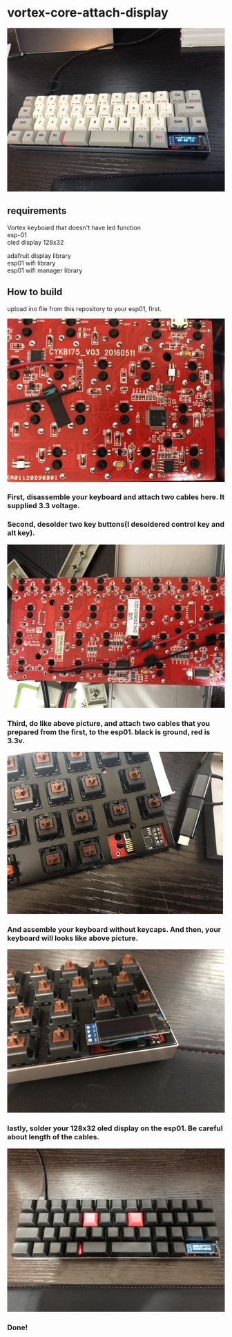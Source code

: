 # vortex-core-attach-display

![Alt text](https://github.com/Ja-sonYun/vortex-core-attach-display/blob/main/img/IMG_1720.jpg?raw=true "Title")

## requirements
Vortex keyboard that doesn't have led function<br>
esp-01<br>
oled display 128x32<br>

adafruit display library<br>
esp01 wifi library<br>
esp01 wifi manager library<br>

## How to build

upload ino file from this repository to your esp01, first.

![Alt text](https://github.com/Ja-sonYun/vortex-core-attach-display/blob/main/img/IMG_1733.jpg?raw=true "Title")
### First, disassemble your keyboard and attach two cables here. It supplied 3.3 voltage.

### Second, desolder two key buttons(I desoldered control key and alt key).

![Alt text](https://github.com/Ja-sonYun/vortex-core-attach-display/blob/main/img/IMG_1735.jpg?raw=true "Title")
### Third, do like above picture, and attach two cables that you prepared from the first, to the esp01. black is ground, red is 3.3v.

![Alt text](https://github.com/Ja-sonYun/vortex-core-attach-display/blob/main/img/IMG_1717.jpg?raw=true "Title")
### And assemble your keyboard without keycaps. And then, your keyboard will looks like above picture.

![Alt text](https://github.com/Ja-sonYun/vortex-core-attach-display/blob/main/img/IMG_1719.jpg?raw=true "Title")
### lastly, solder your 128x32 oled display on the esp01. Be careful about length of the cables.

![Alt text](https://github.com/Ja-sonYun/vortex-core-attach-display/blob/main/img/IMG_1747.jpg?raw=true "Title")
### Done!
